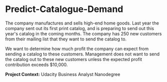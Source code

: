 # Predict-Catalogue-Demand

The company manufactures and sells high-end home goods. Last year the company sent out its first print catalog, and is preparing to send out this year's catalog in the coming months. The company has 250 new customers from their mailing list that they want to send the catalog to. 

We want to determine how much profit the company can expect from sending a catalog to these customers. Management does not want to send the catalog out to these new customers unless the expected profit contribution exceeds $10,000.

**Project Context:** Udacity Business Analyst Nanodegree
